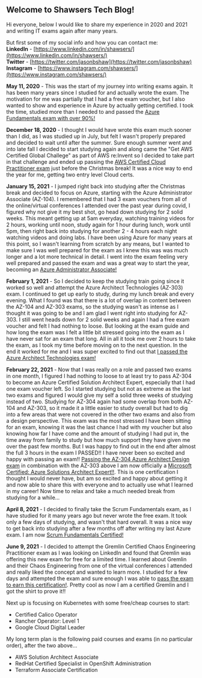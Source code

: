 ## Welcome to Shawsers Tech Blog!

Hi everyone, below I would like to share my experience in 2020 and 2021 and writing IT exams again after many years.

But first some of my social info and how you can contact me:  
**LinkedIn** - [https://www.linkedin.com/in/shawsers/](https://www.linkedin.com/in/shawsers/)  
**Twitter** - [https://twitter.com/jasonbshaw](https://twitter.com/jasonbshaw)  
**Instagram** - [https://www.instagram.com/shawsers/](https://www.instagram.com/shawsers/)  

**May 11, 2020** - This was the start of my journey into writing exams again.  It has been many years since I studied for and actually wrote the exam.  The motivation for me was partially that I had a free exam voucher, but I also wanted to show and experience in Azure by actually getting certified.  I took the time, studied more than I needed to and passed the [Azure Fundamentals exam with over 90%!](https://www.credly.com/badges/5e3acbf5-38cf-4cb7-970e-1fa864e4c0b1)

**December 18, 2020** - I thought I would have wrote this exam much sooner than I did, as I was studied up in July, but felt I wasn't properly prepared and decided to wait until after the summer.  Sure enough summer went and into late fall I decided to start studying again and along came the "Get AWS Certified Global Challege" as part of AWS re:Invent so I decided to take part in that challenge and ended up passing the [AWS Certified Cloud Practitioner exam](https://www.credly.com/badges/25131d43-02be-43a5-8088-846fd9951338) just before the Christmas break!  It was a nice way to end the year for me, getting two entry level Cloud certs.

**January 15, 2021** - I jumped right back into studying after the Christmas break and decided to focus on Azure, starting with the Azure Administrator Associate (AZ-104).  I remembered that I had 3 exam vouchers from all of the online/virtual conferences I attended over the past year during covid, I figured why not give it my best shot, go head down studying for 2 solid weeks. This meant getting up at 5am everyday, watching training videos for 2 hours, working until noon, study again for 1 hour during lunch, work until 5pm, then right back into studying for another 2 - 4 hours each night watching videos and doing labs.  I have been using Azure for many years at this point, so I wasn't learning from scratch by any means, but I wanted to make sure I was well prepared for the exam as I knew this was was much longer and a lot more technical in detail. I went into the exam feeling very well prepared and passed the exam and was a great way to start the year, becoming an [Azure Administrator Associate!](https://www.credly.com/badges/2a409d50-b51f-47e8-84d5-0e5b0433e9cd)

**February 1, 2021** - So I decided to keep the studying train going since it worked so well and attempt the Azure Architect Technologies (AZ-303) exam.  I continued to get up early to study, during my lunch break and every evening.  What I found was that there is a lot of overlap in content between the AZ-104 and AZ-303 exams, so the studying wasn't as intense as I thought it was going to be and I am glad I went right into studying for AZ-303.  I still went heads down for 2 solid weeks and again I had a free exam voucher and felt I had nothing to loose.  But looking at the exam guide and how long the exam was I felt a little bit stressed going into the exam as I have never sat for an exam that long.  All in all it took me over 2 hours to take the exam, as I took my time before moving on to the next question.  In the end it worked for me and I was super excited to find out that [I passed the Azure Architect Technologies exam!](https://www.credly.com/badges/3e1fe1b1-2b87-4144-b872-a0c9da91b3aa)

**February 22, 2021** - Now that I was really on a role and passed two exams in one month, I figured I had nothing to loose to at least try to pass AZ-304 to become an Azure Certified Solution Architect Expert, especially that I had one exam voucher left.  So I started studying but not as extreme as the last two exams and figured I would give my self a solid three weeks of studying instead of two.  Studying for AZ-304 again had some overlap from both AZ-104 and AZ-303, so it made it a little easier to study overall but had to dig into a few areas that were not covered in the other two exams and also from a design perspective.  This exam was the most stressed I have been sitting for an exam, knowing it was the last chance I had with my voucher but also knowing how far I have come and the amount of studying I had put in, the time away from family to study but how much support they have given me over the past few months.  But I was happy to find out in the end after almost the full 3 hours in the exam I PASSED!!  I have never been so excited and happy with passing an exam!!  [Passing the AZ-304 Azure Architect Design exam](https://www.credly.com/badges/01bdcfd6-7d24-4603-b76f-4476a1cfc54d) in combination with the AZ-303 above I am now officially a [Microsoft Certified: Azure Solutions Architect Expert!!](https://www.credly.com/badges/d4658cb6-9307-4799-979a-5d995198c43e).  This is one certification I thought I would never have, but am so excited and happy about getting it and now able to share this with everyone and to actually use what I learned in my career!  Now time to relax and take a much needed break from studying for a while...

**April 8, 2021** - I decided to finally take the Scrum Fundamentals exam, as I have studied for it many years ago but never wrote the free exam.  It took only a few days of studying, and wasn't that hard overall.  It was a nice way to get back into studying after a few months off after writing my last Azure exam.  I am now [Scrum Fundamentals Certified!](https://www.scrumstudy.com/certification/verify?type=SFC&number=838678)


**June 9, 2021** - I decided to attempt the Gremlin Certified Chaos Engineering Practitioner exam as I was looking on LinkedIn and found that Gremlin was offering this new exam for free for a limited time.  I learned about Gremlin and their Chaos Engineering from one of the virtual conferences I attended and really liked the concept and wanted to learn more.  I studied for a few days and attempted the exam and sure enough I was able to [pass the exam to earn this certification!](https://www.credential.net/899958b7-8a62-4d68-9e46-22a4b25d101b#gs.8dku72).  Pretty cool as now I am a certified Gremlin and I got the shirt to prove it!!

Next up is focusing on Kubernetes with some free/cheap courses to start:
- Certified Calico Operator
- Rancher Operator: Level 1
- Google Cloud Digital Leader

My long term plan is the following paid courses and exams (in no particular order), after the two above...
- AWS Solution Architect Associate
- RedHat Certified Specialist in OpenShift Administration
- Terraform Associate Certification

